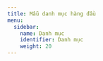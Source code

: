 ```yaml
---
title: Mẫu danh mục hàng đầu
menu:
  sidebar:
    name: Danh mục
    identifier: Danh mục
    weight: 20
---
```

